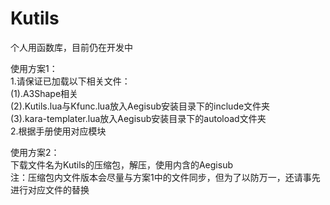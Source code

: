 # Kutils
个人用函数库，目前仍在开发中<br>

使用方案1：<br>
1.请保证已加载以下相关文件：<br>
(1).A3Shape相关<br>
(2).Kutils.lua与Kfunc.lua放入Aegisub安装目录下的include文件夹<br>
(3).kara-templater.lua放入Aegisub安装目录下的autoload文件夹<br>
2.根据手册使用对应模块

使用方案2：<br>
下载文件名为Kutils的压缩包，解压，使用内含的Aegisub<br>
注：压缩包内文件版本会尽量与方案1中的文件同步，但为了以防万一，还请事先进行对应文件的替换<br>

